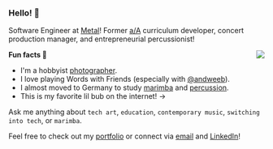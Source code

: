### Hello! 👋

Software Engineer at [Metal]! Former [a/A] curriculum developer, concert production manager, and entrepreneurial percussionist!

<img align="right" src="https://user-images.githubusercontent.com/32081352/88255906-88188a80-cc6e-11ea-9fb0-1abba836898d.jpg" />

**Fun facts 🐶**
- I'm a hobbyist [photographer].
- I love playing Words with Friends (especially with [@andweeb]).
- I almost moved to Germany to study [marimba] and [percussion].
- This is my favorite lil bub on the internet! →

Ask me anything about `tech art`, `education`, `contemporary music`, `switching into tech`, or `marimba`.

Feel free to check out my [portfolio] or connect via [email] and [LinkedIn]!

[Metal]: https://www.metalpay.com/
[a/A]: https://www.appacademy.io/
[Synewaveshi]: https://synewaveshi.herokuapp.com/
[Brewer]: https://junnac-brewer.herokuapp.com/
[Pomoplan]: https://pomoplan.vercel.app/
[SuperCollider]: https://supercollider.github.io/
[photographer]: https://www.instagram.com/junnacphotos/
[@andweeb]: https://github.com/andweeb
[percussion]: https://www.youtube.com/watch?v=v6C7oUaxNec
[marimba]: https://youtu.be/i1z5eZOS6bw?t=137
[portfolio]: https://junnac.com/
[email]: mailto:joannerdchen@gmail.com
[LinkedIn]: https://www.linkedin.com/in/joannerd/

